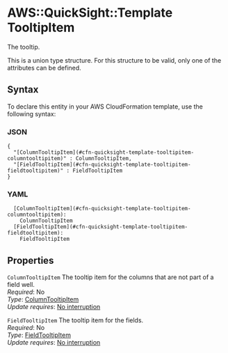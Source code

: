 # AWS::QuickSight::Template TooltipItem<a name="aws-properties-quicksight-template-tooltipitem"></a>

The tooltip\.

This is a union type structure\. For this structure to be valid, only one of the attributes can be defined\.

## Syntax<a name="aws-properties-quicksight-template-tooltipitem-syntax"></a>

To declare this entity in your AWS CloudFormation template, use the following syntax:

### JSON<a name="aws-properties-quicksight-template-tooltipitem-syntax.json"></a>

```
{
  "[ColumnTooltipItem](#cfn-quicksight-template-tooltipitem-columntooltipitem)" : ColumnTooltipItem,
  "[FieldTooltipItem](#cfn-quicksight-template-tooltipitem-fieldtooltipitem)" : FieldTooltipItem
}
```

### YAML<a name="aws-properties-quicksight-template-tooltipitem-syntax.yaml"></a>

```
  [ColumnTooltipItem](#cfn-quicksight-template-tooltipitem-columntooltipitem):
    ColumnTooltipItem
  [FieldTooltipItem](#cfn-quicksight-template-tooltipitem-fieldtooltipitem):
    FieldTooltipItem
```

## Properties<a name="aws-properties-quicksight-template-tooltipitem-properties"></a>

`ColumnTooltipItem` <a name="cfn-quicksight-template-tooltipitem-columntooltipitem"></a>
The tooltip item for the columns that are not part of a field well\.  
_Required_: No  
_Type_: [ColumnTooltipItem](aws-properties-quicksight-template-columntooltipitem.md)  
_Update requires_: [No interruption](https://docs.aws.amazon.com/AWSCloudFormation/latest/UserGuide/using-cfn-updating-stacks-update-behaviors.html#update-no-interrupt)

`FieldTooltipItem` <a name="cfn-quicksight-template-tooltipitem-fieldtooltipitem"></a>
The tooltip item for the fields\.  
_Required_: No  
_Type_: [FieldTooltipItem](aws-properties-quicksight-template-fieldtooltipitem.md)  
_Update requires_: [No interruption](https://docs.aws.amazon.com/AWSCloudFormation/latest/UserGuide/using-cfn-updating-stacks-update-behaviors.html#update-no-interrupt)
